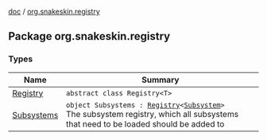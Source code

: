 [doc](../index.md) / [org.snakeskin.registry](./index.md)

## Package org.snakeskin.registry

### Types

| Name | Summary |
|---|---|
| [Registry](-registry/index.md) | `abstract class Registry<T>` |
| [Subsystems](-subsystems/index.md) | `object Subsystems : `[`Registry`](-registry/index.md)`<`[`Subsystem`](../org.snakeskin.subsystem/-subsystem/index.md)`>`<br>The subsystem registry, which all subsystems that need to be loaded should be added to |
